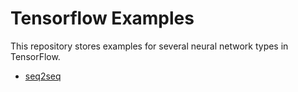 # Tensorflow Examples

This repository stores examples for several neural network types in TensorFlow.

* [seq2seq](https://github.com/pplantinga/tensorflow-examples/blob/master/TensorFlow%201.2%20seq2seq%20example.ipynb)
